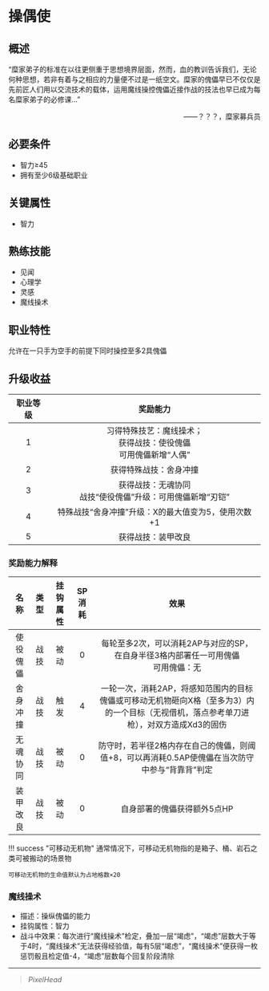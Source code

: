 # 操偶使

## 概述

“糜家弟子的标准在以往更侧重于思想境界层面，然而，血的教训告诉我们，无论何种思想，若非有着与之相应的力量便不过是一纸空文。糜家的傀儡早已不仅仅是先前匠人们用以交流技术的载体，运用魔线操控傀儡近接作战的技法也早已成为每名糜家弟子的必修课…”
<div align="right">——？？？，糜家募兵员</div>

## 必要条件

* 智力≥45
* 拥有至少6级基础职业

## 关键属性

* 智力

## 熟练技能

* 见闻
* 心理学
* 灵感
* 魔线操术

## 职业特性

允许在一只手为空手的前提下同时操控至多2具傀儡

## 升级收益

职业等级|奖励能力
:--:|:--:
1|习得特殊技艺：魔线操术；<br>获得战技：使役傀儡<br>可用傀儡新增“人偶”
2|获得特殊战技：舍身冲撞
3|获得战技：无魂协同<br>战技“使役傀儡”升级：可用傀儡新增“刃铠”
4|特殊战技“舍身冲撞”升级：X的最大值变为5，使用次数+1
5|获得战技：装甲改良

### 奖励能力解释

名称|类型|挂钩属性|SP消耗|效果
:--:|:--:|:--:|:--:|:--:
使役傀儡|战技|被动|0|每轮至多2次，可以消耗2AP与对应的SP，在自身半径3格内部署任一可用傀儡<br>可用傀儡：无
舍身冲撞|战技|触发|4|一轮一次，消耗2AP，将感知范围内的目标傀儡或可移动无机物砸向X格（至多为3）内的一个目标（无视借机，落点参考单刀进枪），对双方造成Xd3的固伤
无魂协同|战技|被动|0|防守时，若半径2格内存在自己的傀儡，则阈值+8，可以再消耗0.5AP使傀儡在当次防守中参与“背靠背”判定
装甲改良|战技|被动|0|自身部署的傀儡获得额外5点HP

!!! success "可移动无机物"
    通常情况下，可移动无机物指的是箱子、桶、岩石之类可被搬动的场景物

    可移动无机物的生命值默认为占地格数×20

### 魔线操术

* 描述：操纵傀儡的能力
* 挂钩属性：智力
* 战斗中效果：每次进行“魔线操术”检定，叠加一层“竭虑”，“竭虑”层数大于等于4时，“魔线操术”无法获得经验值，每有5层“竭虑”，“魔线操术”便获得一枚惩罚骰且检定值-4，“竭虑”层数每个回复阶段清除

---

> *PixelHead*